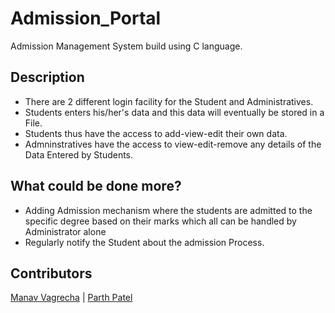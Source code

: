 # Admission_Portal
Admission Management System build using C language. 

## Description

- There are 2 different login facility for the Student and Administratives.
- Students enters his/her's data and this data will eventually be stored in a File.
- Students thus have the access to add-view-edit their own data.
- Admninstratives have the access to view-edit-remove any details of the Data Entered by Students.

## What could be done more?

- Adding Admission mechanism where the students are admitted to the specific degree based on their marks which all can be handled by Administrator alone
- Regularly notify the Student about the admission Process.

## Contributors

[Manav Vagrecha](https://github.com/caped-crusader16) | [Parth Patel](https://github.com/parth-27)
